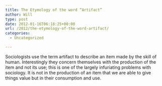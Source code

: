 ```yaml
---
title: The Etymology of the word “Artifact”
author: Will
type: post
date: 2012-01-16T06:18:25+00:00
url: /2012/the-etymology-of-the-word-artifact/
categories:
  - Uncategorized

---
```

Sociologists use the term artifact to describe an item made by the skill of human. Interestingly they concern themselves with the production of the item and not its use; this is one of the largely infuriating problems with sociology. It is not in the production of an item that we are able to give things value but in their consumption and use.